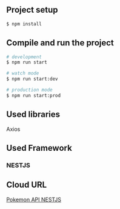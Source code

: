 ## Project setup

```bash
$ npm install
```

## Compile and run the project

```bash
# development
$ npm run start

# watch mode
$ npm run start:dev

# production mode
$ npm run start:prod
```
## Used libraries

Axios

## Used Framework

### NESTJS

## Cloud URL

[Pokemon API NESTJS](https://pokemon-api-nest.onrender.com/) 
